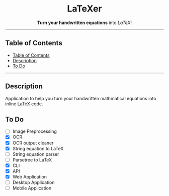 <p align="center">
  <h1 align="center"> LaTeXer </h1>
</p>

<p align="center">
  <b>Turn your handwritten equations</b> into <i>LaTeX</i>!
</p>

---

## Table of Contents

- [Table of Contents](#table-of-contents)
- [Description](#description)
- [To Do](#to-do)

---

## Description

Application to help you turn your handwritten mathmatical equations into inline LaTeX code.
<br>

## To Do
* [ ] Image Preprocessing
* [x] OCR
* [x] OCR output cleaner
* [x] String equation to LaTeX
* [ ] String equation parser
* [ ] Parsetree to LaTeX
* [x] CLI
* [x] API
* [x] Web Application
* [ ] Desktop Application
* [ ] Mobile Application

<br>
